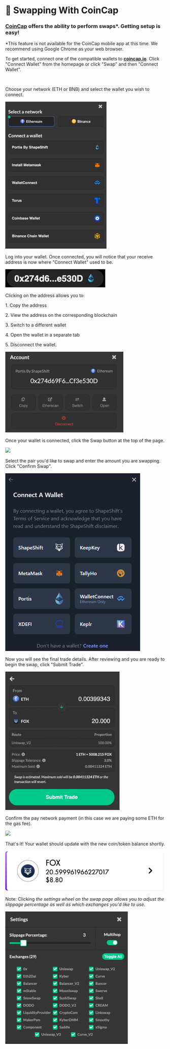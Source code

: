 # 👛 Swapping With CoinCap

### [**CoinCap**](https://coincap.io/) offers the ability to perform swaps\*. Getting setup is easy!

\*This feature is not available for the CoinCap mobile app at this time. We recommend using Google Chrome as your web browser.

To get started, connect one of the compatible wallets to [**coincap.io**](https://coincap.io/). Click "Connect Wallet" from the homepage or click "Swap" and then "Connect Wallet".

<img src="../../.gitbook/assets/image (241).png" alt="" data-size="original">

Choose your network (ETH or BNB) and select the wallet you wish to connect.

![](<../../.gitbook/assets/image (57).png>)

Log into your wallet. Once connected, you will notice that your receive address is now where "Connect Wallet" used to be.

![](<../../.gitbook/assets/image (27).png>)

Clicking on the address allows you to:

1\. Copy the address

2\. View the address on the corresponding blockchain

3\. Switch to a different wallet

4\. Open the wallet in a separate tab

5\. Disconnect the wallet.

![](<../../.gitbook/assets/image (162).png>)

Once your wallet is connected, click the Swap button at the top of the page.

![](<../../.gitbook/assets/image (180).png>)

Select the pair you'd like to swap and enter the amount you are swapping. Click "Confirm Swap".

![](<../../.gitbook/assets/image (42).png>)

Now you will see the final trade details. After reviewing and you are ready to begin the swap, click "Submit Trade".

![](<../../.gitbook/assets/image (32) (1).png>)

Confirm the pay network payment (in this case we are paying some ETH for the gas fee).

![](<../../.gitbook/assets/image (129).png>)

That's it! Your wallet should update with the new coin/token balance shortly.

![](<../../.gitbook/assets/image (159).png>)

Note: Clicking _the settings wheel on the swap page allows you to adjust the slippage percentage as well as which exchanges you'd like to use._

![](<../../.gitbook/assets/image (108).png>)

